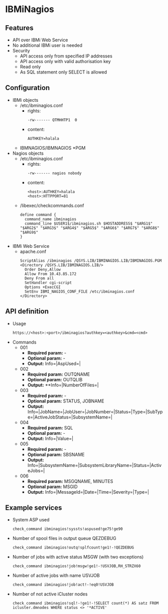 # IBMiNagios

## Features

- API over IBMi Web Service
- No additional IBMi user is needed
- Security
  - API access only from specified IP addresses
  - API access only with valid authorisation key
  - Read only
  - As SQL statement only SELECT is allowed

## Configuration

- IBMi objects
  - /etc/ibminagios.conf
    - rights:
      ```
      -rw------- QTMHHTP1  0
      ```
    - content:
      ```
      AUTHKEY=halala
      ```
  - IBMNAGIOS/IBMNAGIOS *PGM
- Nagios objects
  - /etc/ibminagios.conf
    - rights:
      ```
      -rw------- nagios nobody
      ```
    - content:
      ```
      <host>:AUTHKEY=halala
      <host>:HTTPPORT=81
      ```
  - *<nagios path>*/libexec/checkcommands.conf
    ```
    define command {
      command_name ibminagios
      command_line $USER1$/ibminagios.sh $HOSTADDRESS$ "$ARG1$" "$ARG2$" "$ARG3$" "$ARG4$" "$ARG5$" "$ARG6$" "$ARG7$" "$ARG8$" "$ARG9$"
    }
    ```      
- IBMi Web Service
  - apache.conf
    ```
    ScriptAlias /ibminagios /QSYS.LIB/IBMINAGIOS.LIB/IBMINAGIOS.PGM
    <Directory /QSYS.LIB/IBMINAGIOS.LIB/>
      Order Deny,Allow
      Allow From 10.43.85.172
      Deny From all
      SetHandler cgi-script
      Options +ExecCGI
      SetEnv IBMI_NAGIOS_CONF_FILE /etc/ibminagios.conf
    </Directory>
    ```

## API definition

- Usage
  ```
  https://<host>:<port>/ibminagios?authkey=<authkey>&cmd=<cmd>
  ```
- Commands
  - 001
    - **Required param:** -
    - **Optional param:** -
    - **Output:** Info=|AspUsed=<x>|
  - 002
    - **Required param:** OUTQNAME
    - **Optional param:** OUTQLIB
    - **Output:** **Info=|NumberOfFiles=<x>|
  - 003
    - **Required param:** -
    - **Optional param:** STATUS, JOBNAME
    - **Output:** Info=|JobName=<x>|JobUser=<x>|JobNumber=<x>|Status=<x>|Type=<x>|SubType=<x>|ActiveJobStatus=<x>|SubsystemName=<x>|
  - 004
    - **Required param:** SQL
    - **Optional param:** -
    - **Output:** Info=|Value=<x>|
  - 005
    - **Required param:** -
    - **Optional param:** SBSNAME
    - **Output:** Info=|SubsystemName=<x>|SubsystemLibraryName=<x>|Status=<x>|ActiveJobs=<x>|
  - 006
    - **Required param:** MSGQNAME, MINUTES
    - **Optional param:** MSGID
    - **Output:** Info=|MessageId=<x>|Date=<x>|Time=<x>|Severity=<x>|Type=<x>|

## Example services

- System ASP used
  ```
  check_command ibminagios!syssts!aspused!ge75!ge90
  ```
- Number of spool files in output queue QEZDEBUG
  ```
  check_command ibminagios!outq!splfcount!ge1!-!QEZDEBUG
  ```
- Number of jobs with active status MSGW (with two exceptions)
  ```
  check_command ibminagios!job!msgw!ge1!-!USVJOB,RH_STRZX60
  ```
- Number of active jobs with name USVJOB
  ```
  check_command ibminagios!job!act!-!eq0!USVJOB
  ```
- Number of not active iCluster nodes
  ```
  check_command ibminagios!sql!-!ge1!-!SELECT count(*) AS satz FROM icluster.dmnodes WHERE status <> '*ACTIVE'
  ```